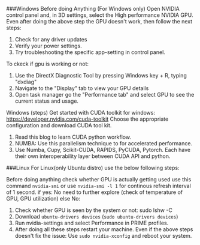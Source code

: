 ###Windows
Before doing Anything (For Windows only) 
Open NVIDIA control panel and, in 3D settings, select the High performance NVIDIA GPU. 
Even after doing the above step the GPU doesn't work, then follow the next steps: 
1) Check for any driver updates 
2) Verify your power settings. 
3) Try troubleshooting the specific app-setting in control panel. 

To ckeck if gpu is working or not: 
1) Use the DirectX Diagnostic Tool by pressing Windows key + R, typing "dxdiag"
2) Navigate to the "Display" tab to view your GPU details
3) Open task manager go the "Performance tab" and select GPU to see the current status and usage.



Windows (steps) 
Get started with CUDA toolkit for windows: https://developer.nvidia.com/cuda-toolkit
Choose the appropriate configuration and download CUDA tool kit. 

1) Read this blog to learn CUDA python workflow. 
2) NUMBA: Use this parallelism technique to for accelerated performance. 
3) Use Numba, Cupy, Scikit-CUDA, RAPIDS, PyCUDA, Pytorch. Each have their own interoperability layer between CUDA API and python. 



###Linux
For Linux(only Ubuntu distro) use the below following steps: 


Before doing anything check whether GPU is actually getting used
use this command `nvidia-smi` or use `nvidia-smi -l 1` for continous refresh interval of 1 second.
if yes: 
No need to further explore (check of temperature of GPU, GPU utilization)
else No: 
1) Check whether GPU is seen by the system or not: sudo lshw -C
2) Download `ubuntu-drivers devices` (`sudo ubuntu-drivers devices`)	
3) Run nvidia-settings and select Performance in PRIME profiles.
4) After doing all these steps restart your machine. 
Even if the above steps doesn't fix the issue: 
Use `sudo nvidia-xconfig` and reboot your system. 

